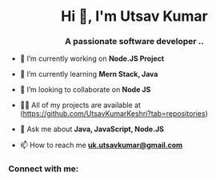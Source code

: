 <h1 align="center">Hi 👋, I'm Utsav Kumar</h1>
<h3 align="center">A passionate software developer ..</h3>

<p align="left"> <a href="https://www.linkedin.com/in/mr-utsav/" target="blank"></a> </p>

- 🔭 I’m currently working on **Node.JS Project**

- 🌱 I’m currently learning **Mern Stack, Java**

- 👯 I’m looking to collaborate on **Node JS**

- 👨‍💻 All of my projects are available at (https://github.com/UtsavKumarKeshri?tab=repositories)


- 💬 Ask me about **Java, JavaScript, Node.JS**

- 📫 How to reach me **uk.utsavkumar@gmail.com**

<h3 align="left">Connect with me:</h3>
<p align="left">
<a href="https://www.linkedin.com/in/mr-utsav/" target="blank"</a>


